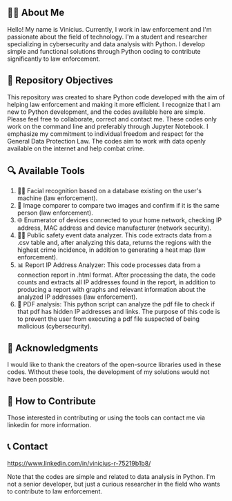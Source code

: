 ## 🙋‍♂️ About Me
Hello! My name is Vinicius. Currently, I work in law enforcement and I'm passionate about the field of technology. 
I'm a student and researcher specializing in cybersecurity and data analysis with Python. 
I develop simple and functional solutions through Python coding to contribute significantly to law enforcement.

## 🎯 Repository Objectives
This repository was created to share Python code developed with the aim of helping law enforcement and making it more efficient.
I recognize that I am new to Python development, and the codes available here are simple. Please feel free to collaborate, correct and contact me.
These codes only work on the command line and preferably through Jupyter Notebook.
I emphasize my commitment to individual freedom and respect for the General Data Protection Law. The codes aim to work with data openly available on the internet and help combat crime.

## 🔍 Available Tools
1. 🧑‍🔬 Facial recognition based on a database existing on the user's machine (law enforcement).
2. 🔎 Image comparer to compare two images and confirm if it is the same person (law enforcement).
3. 🌐 Enumerator of devices connected to your home network, checking IP address, MAC address and device manufacturer (network security).
4. 🕵️‍♂️ Public safety event data analyzer. This code extracts data from a .csv table and, after analyzing this data, returns the regions with the highest crime incidence, in addition to generating a heat map (law enforcement).
5. 📊 Report IP Address Analyzer: This code processes data from a connection report in .html format. After processing the data, the code counts and extracts all IP addresses found in the report, in addition to producing a report with graphs and relevant information about the analyzed IP addresses (law enforcement).
6. 📄 PDF analysis: This python script can analyze the pdf file to check if that pdf has hidden IP addresses and links. The purpose of this code is to prevent the user from executing a pdf file suspected of being malicious (cybersecurity).

## 🙏 Acknowledgments
I would like to thank the creators of the open-source libraries used in these codes. Without these tools, the development of my solutions would not have been possible.

## 🤝 How to Contribute
Those interested in contributing or using the tools can contact me via linkedin for more information.

## 📞 Contact
https://www.linkedin.com/in/vinicius-r-75219b1b8/

Note that the codes are simple and related to data analysis in Python. I'm not a senior developer, but just a curious researcher in the field who wants to contribute to law enforcement.

